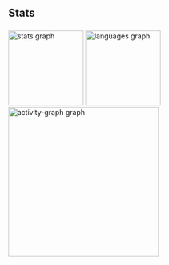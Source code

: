 <h2 align="left">Stats</h2>

###

<div align="left">
  <img src="https://github-readme-stats.vercel.app/api?username=ismael-ds-correia&hide_title=false&hide_rank=false&show_icons=true&include_all_commits=true&count_private=true&disable_animations=false&theme=dracula&locale=en&hide_border=false&order=1" height="150" alt="stats graph"  />
  <img src="https://github-readme-stats.vercel.app/api/top-langs?username=ismael-ds-correia&locale=en&hide_title=false&layout=compact&card_width=320&langs_count=5&theme=dracula&hide_border=false&order=2" height="150" alt="languages graph"  />
  <img src="https://github-readme-activity-graph.vercel.app/graph?username=ismael-ds-correia&radius=16&theme=react&area=true&order=5" height="300" alt="activity-graph graph"  />
</div>

###
